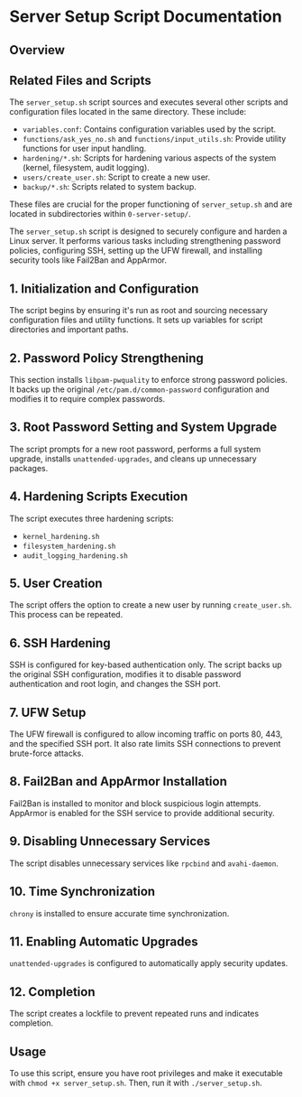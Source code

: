 # Server Setup Script Documentation

## Overview

## Related Files and Scripts

The `server_setup.sh` script sources and executes several other scripts and configuration files located in the same directory. These include:

- `variables.conf`: Contains configuration variables used by the script.
- `functions/ask_yes_no.sh` and `functions/input_utils.sh`: Provide utility functions for user input handling.
- `hardening/*.sh`: Scripts for hardening various aspects of the system (kernel, filesystem, audit logging).
- `users/create_user.sh`: Script to create a new user.
- `backup/*.sh`: Scripts related to system backup.

These files are crucial for the proper functioning of `server_setup.sh` and are located in subdirectories within `0-server-setup/`.

The `server_setup.sh` script is designed to securely configure and harden a Linux server. It performs various tasks including strengthening password policies, configuring SSH, setting up the UFW firewall, and installing security tools like Fail2Ban and AppArmor.

## 1. Initialization and Configuration

The script begins by ensuring it's run as root and sourcing necessary configuration files and utility functions. It sets up variables for script directories and important paths.

## 2. Password Policy Strengthening

This section installs `libpam-pwquality` to enforce strong password policies. It backs up the original `/etc/pam.d/common-password` configuration and modifies it to require complex passwords.

## 3. Root Password Setting and System Upgrade

The script prompts for a new root password, performs a full system upgrade, installs `unattended-upgrades`, and cleans up unnecessary packages.

## 4. Hardening Scripts Execution

The script executes three hardening scripts:

- `kernel_hardening.sh`
- `filesystem_hardening.sh`
- `audit_logging_hardening.sh`

## 5. User Creation

The script offers the option to create a new user by running `create_user.sh`. This process can be repeated.

## 6. SSH Hardening

SSH is configured for key-based authentication only. The script backs up the original SSH configuration, modifies it to disable password authentication and root login, and changes the SSH port.

## 7. UFW Setup

The UFW firewall is configured to allow incoming traffic on ports 80, 443, and the specified SSH port. It also rate limits SSH connections to prevent brute-force attacks.

## 8. Fail2Ban and AppArmor Installation

Fail2Ban is installed to monitor and block suspicious login attempts. AppArmor is enabled for the SSH service to provide additional security.

## 9. Disabling Unnecessary Services

The script disables unnecessary services like `rpcbind` and `avahi-daemon`.

## 10. Time Synchronization

`chrony` is installed to ensure accurate time synchronization.

## 11. Enabling Automatic Upgrades

`unattended-upgrades` is configured to automatically apply security updates.

## 12. Completion

The script creates a lockfile to prevent repeated runs and indicates completion.

## Usage

To use this script, ensure you have root privileges and make it executable with `chmod +x server_setup.sh`. Then, run it with `./server_setup.sh`.
